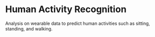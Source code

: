 # Human Activity Recognition

Analysis on wearable data to predict human activities such as sitting, standing, and walking.
